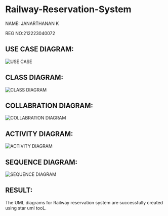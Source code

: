 # Railway-Reservation-System

NAME: JANARTHANAN K

REG NO:212223040072

## USE CASE DIAGRAM:
![USE CASE](https://github.com/user-attachments/assets/4c845925-8171-4663-8ab7-6b567d274b7e)

## CLASS DIAGRAM:
![CLASS DIAGRAM](https://github.com/user-attachments/assets/3fa87652-26ee-4dcd-8fa9-67e827a791a1)

## COLLABRATION DIAGRAM:
![COLLABRATION DIAGRAM](https://github.com/user-attachments/assets/8bedae1b-c87a-4ff0-a057-2ff1c736ca29)

## ACTIVITY DIAGRAM:
![ACTIVITY DIAGRAM](https://github.com/user-attachments/assets/ff1dc607-1316-40fd-8e34-7867d2ef1623)

## SEQUENCE DIAGRAM:
![SEQUENCE DIAGRAM](https://github.com/user-attachments/assets/a33f18cf-3970-49a1-a19a-21036740298c)

## RESULT:

The UML diagrams for Railway reservation system are successfully created using star uml tooL.

